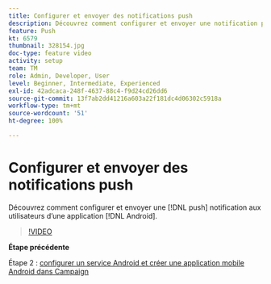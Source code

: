 ```yaml
---
title: Configurer et envoyer des notifications push
description: Découvrez comment configurer et envoyer une notification push aux utilisateurs d’applications android.
feature: Push
kt: 6579
thumbnail: 328154.jpg
doc-type: feature video
activity: setup
team: TM
role: Admin, Developer, User
level: Beginner, Intermediate, Experienced
exl-id: 42adcaca-248f-4637-88c4-f9d24cd26dd6
source-git-commit: 13f7ab2dd41216a603a22f181dc4d06302c5918a
workflow-type: tm+mt
source-wordcount: '51'
ht-degree: 100%

---
```


# Configurer et envoyer des notifications push

Découvrez comment configurer et envoyer une [!DNL push] notification aux utilisateurs d’une application [!DNL Android].

>[!VIDEO](https://video.tv.adobe.com/v/328154?quality=12&learn=on)

**Étape précédente**

Étape 2 : [configurer un service Android et créer une application mobile Android dans Campaign](/help/tutorial-getting-started-with-push-notifications-for-android/configuring-an-android-service-in-campaign.md)

